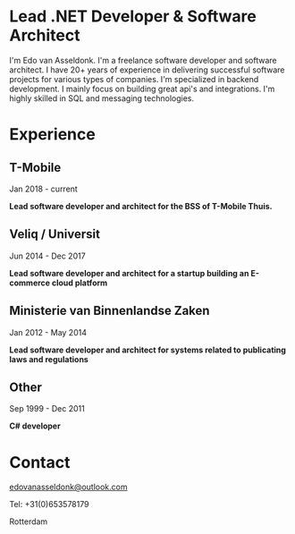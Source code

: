# Lead .NET Developer & Software Architect

I'm Edo van Asseldonk. I'm a freelance software developer and software architect. I have 20+ years of experience in delivering successful software projects for various types of companies.
I'm specialized in backend development. I mainly focus on building great api's and integrations. I'm highly skilled in SQL and messaging technologies.


# Experience
## T-Mobile
Jan 2018 - current

**Lead software developer and architect for the BSS of T-Mobile Thuis.**

## Veliq / Universit
Jun 2014 - Dec 2017

**Lead software developer and architect for a startup building an E-commerce cloud platform**

## Ministerie van Binnenlandse Zaken
Jan 2012 - May 2014

**Lead software developer and architect for systems related to publicating laws and regulations**


## Other
Sep 1999 - Dec 2011

**C# developer**

# Contact
edovanasseldonk@outlook.com

Tel: +31(0)653578179

Rotterdam
